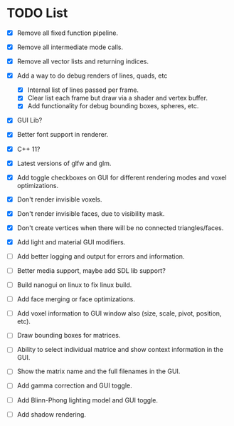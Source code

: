 # TODO List

- [x] Remove all fixed function pipeline.
- [x] Remove all intermediate mode calls.
- [x] Remove all vector lists and returning indices.
- [x] Add a way to do debug renders of lines, quads, etc
  - [x] Internal list of lines passed per frame.
  - [x] Clear list each frame but draw via a shader and vertex buffer.
  - [x] Add functionality for debug bounding boxes, spheres, etc.
- [x] GUI Lib?
- [x] Better font support in renderer.
- [x] C++ 11?
- [x] Latest versions of glfw and glm.
- [x] Add toggle checkboxes on GUI for different rendering modes and voxel optimizations.
- [x] Don't render invisible voxels.
- [x] Don't render invisible faces, due to visibility mask.
- [x] Don't create vertices when there will be no connected triangles/faces.
- [x] Add light and material GUI modifiers.
- [ ] Add better logging and output for errors and information.
- [ ] Better media support, maybe add SDL lib support?
- [ ] Build nanogui on linux to fix linux build.
- [ ] Add face merging or face optimizations.
- [ ] Add voxel information to GUI window also (size, scale, pivot, position, etc).
- [ ] Draw bounding boxes for matrices.
- [ ] Ability to select individual matrice and show context information in the GUI.
- [ ] Show the matrix name and the full filenames in the GUI.
- [ ] Add gamma correction and GUI toggle.
- [ ] Add Blinn-Phong lighting model and GUI toggle.
- [ ] Add shadow rendering.

